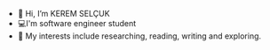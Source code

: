 - 👋 Hi, I’m KEREM SELÇUK
- 💻I'm software engineer student
- 👀 My interests include researching, reading, writing and exploring.


<!---
keremselcuk44/keremselcuk44 is a ✨ special ✨ repository because its `README.md` (this file) appears on your GitHub profile.
You can click the Preview link to take a look at your changes.
--->

